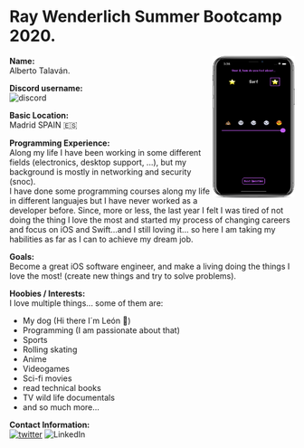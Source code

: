 # Ray Wenderlich Summer Bootcamp 2020.

<a name = "bio" /> 
<img align = "right" src="https://github.com/AlbertoTalavan/TS_RWbootcamp_2020/blob/master/Week04/Assets/portraitDark2.png" width="145" height="250">

**Name:**  </br>
Alberto Talaván.</br>  

**Discord username:** </br> 
![discord](https://img.shields.io/badge/-TS:%20Alberto%20Talavan-00ACEE.svg?style=social&logo=discord) </br>

**Basic Location:**  </br>
Madrid SPAIN 🇪🇸  </br>

**Programming Experience:**  </br>
Along my life I have been working in some different fields (electronics, desktop support, ...), but my background is mostly in networking and security (snoc).</br>
I have done some programming courses along my life in different languajes but I have never worked as a developer before.
Since, more or less, the last year I felt I was tired of not doing the thing I love the most and started my process of changing careers and focus on iOS and Swift...and I still loving it... so here I am taking my habilities as far as I can to achieve my dream job.  

**Goals:**  
Become a great iOS software engineer, and make a living doing the things I love the most! (create new things and try to solve problems).  

**Hoobies / Interests:**  
I love multiple things... some of them are:  
 - My dog (Hi there I´m León 🐶)
 - Programming (I am passionate about that) 
 - Sports 
 - Rolling skating 
 - Anime
 - Videogames 
 - Sci-fi movies 
 - read technical books 
 - TV wild life documentals 
 - and so much more...  
  
  
**Contact Information:**  
[![twitter](https://img.shields.io/badge/-@AlbertoTalavan-00ACEE.svg?style=social&logo=twitter)](https://twitter.com/albertotalavan)
![LinkedIn](https://img.shields.io/badge/-@AlbertoTalavan-00ACEE.svg?style=social&logo=linkedin)

